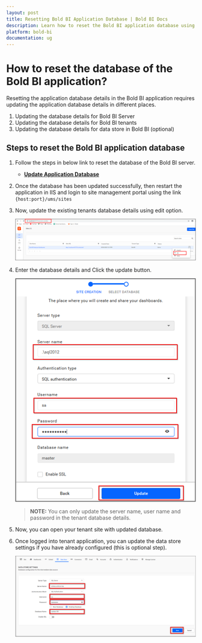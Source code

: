 ```yaml
---
layout: post
title: Resetting Bold BI Application Database | Bold BI Docs
description: Learn how to reset the Bold BI application database using the admin utility through the command line interface.
platform: bold-bi
documentation: ug
---
```


# How to reset the database of the Bold BI application?
Resetting the application database details in the Bold BI application requires updating the application database details in different places. 

1. Updating the database details for Bold BI Server
2. Updating the database details for Bold BI tenants
3. Updating the database details for data store in Bold BI (optional)

## Steps to reset the Bold BI application database

1.	Follow the steps in below link to reset the database of the Bold BI server.  
    * [**Update Application Database**](/embedded-bi/admin-utility/reset-application-database/)

2.	Once the database has been updated successfully, then restart the application in IIS and login to site management portal using the link `{host:port}/ums/sites`

3.  Now, update the existing tenants database details using edit option.  

    ![edit-site](/static/assets/embedded/faq/images/edit-site.png)  

4.  Enter the database details and Click the update button.  

    ![edit-site-db](/static/assets/embedded/faq/images/edit-site-db.png)    

    > **NOTE:**  You can only update the server name, user name and password in the tenant database details.

5.  Now, you can open your tenant site with updated database.

6.  Once logged into tenant application, you can update the data store settings if you have already configured (this is optional step).
    
    ![edit-datastore](/static/assets/embedded/faq/images/edit-datastore.png)  